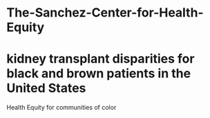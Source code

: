 # The-Sanchez-Center-for-Health-Equity
# kidney transplant disparities for black and brown patients in the United States
Health Equity for communities of color
